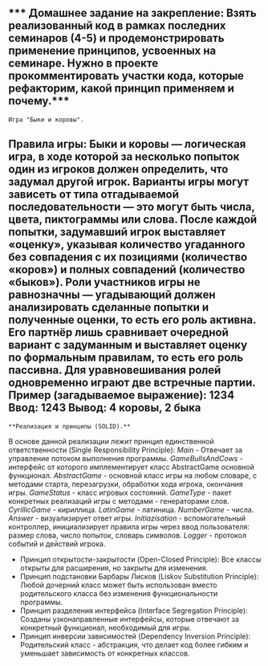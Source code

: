 *** Домашнее задание на закрепление:
Взять реализованный код в рамках последних семинаров (4-5) и продемонстрировать применение принципов,
усвоенных на семинаре. Нужно в проекте прокомментировать участки кода, которые
рефакторим, какой принцип применяем и почему.***
---------------------------------------------------------------------------------------------------
    Игра "Быки и коровы".
Правила игры:
    Быки и коровы — логическая игра, в ходе которой за несколько попыток один из игроков должен определить, что задумал другой игрок.
    Варианты игры могут зависеть от типа отгадываемой последовательности — это могут быть числа, цвета, пиктограммы или слова. После каждой попытки, задумавший игрок выставляет «оценку», указывая количество угаданного без совпадения с их позициями (количество «коров») и полных совпадений (количество «быков»).
    Роли участников игры не равнозначны — угадывающий должен анализировать сделанные попытки и полученные оценки, то есть его роль активна. Его партнёр лишь сравнивает очередной вариант с задуманным и выставляет оценку по формальным правилам, то есть его роль пассивна. Для уравновешивания ролей одновременно играют две встречные партии.
Пример (загадываемое выражение): 1234
Ввод: 1243
Вывод: 4 коровы, 2 быка
---------------------------------------------------------------------------------------------------

    **Реализация и принципы (SOLID).**
В основе данной реализации лежит принцип единственной ответственности (Single Responsibility Principle):
*Main* -  Отвечает за управление потоком выполнения программы.
*GameBullsAndCows* - интерфейс от которого имплементирует класс AbstractGame основной функционал.
*AbstractGame* - основной класс игры на любом словаре, с методами старта, перезагрузки, обработки хода игрока, окончания игры.
*GameStatus* - класс игровых состояний.
*GameType* - пакет конкретных реализаций игры с методами - генераторами слов.
*CyrillicGame* - кириллица.
*LatinGame* - латиница.
*NumberGame* - числа.
*Answer* - визуализирует ответ игры.
*Initiazisation* - вспомогательный контроллер, инициализирует правила игры через ввод пользователя: размер слова, число попыток, словарь символов.
*Logger* - протокол событий и действий игрока.

* Принцип открытости-закрытости (Open-Closed Principle): Все классы открыты для расширения, но закрыты для изменения.
* Принцип подстановки Барбары Лисков (Liskov Substitution Principle): Любой дочерний класс может быть использован вместо родительского класса без изменения функциональности программы.
* Принцип разделения интерфейса (Interface Segregation Principle): Созданы узконаправленные интерфейсы, которые отвечают за конкретный функционал, необходимый для игры.
* Принцип инверсии зависимостей (Dependency Inversion Principle): Родительский класс - абстракция, что делает код более гибким и уменьшает зависимость от конкретных классов.


